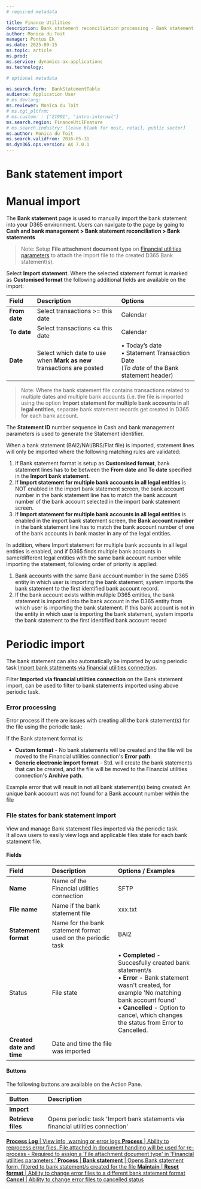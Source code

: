 ```yaml
---
# required metadata

title: Finance Utilities 
description: Bank statement reconciliation processing - Bank statement import 
author: Monica du Toit
manager: Pontus Ek
ms.date: 2025-09-15
ms.topic: article
ms.prod: 
ms.service: dynamics-ax-applications
ms.technology: 

# optional metadata

ms.search.form:  BankStatementTable
audience: Application User
# ms.devlang: 
ms.reviewer: Monica du Toit
# ms.tgt_pltfrm: 
# ms.custom: : ["21901", "intro-internal"]
ms.search.region: FinanceUtilFeature
# ms.search.industry: [leave blank for most, retail, public sector]
ms.author: Monica du Toit
ms.search.validFrom: 2016-05-31
ms.dyn365.ops.version: AX 7.0.1
---
```


# Bank statement import 

# Manual import
The **Bank statement** page  is used to manually import the bank statement into your D365 environment. 
Users can navigate to the page by going to **Cash and bank management > Bank statement reconciliation > Bank statements**

> Note: Setup **File attachment document type** on [Financial utilities parameters](../../Setup/CASH-AND-BANK-MANAGEMENT/Finance-utilities-parameters.md) to attach the import file to the created D365 Bank statement(s).

Select **Import statement**.
Where the selected statement format is marked as **Customised format** the following additional fields are available on the import:

Field  	          | Description	                                                | Options
:--               |:--                                                          |:--
**From date**     | Select transactions >= this date                            | Calendar
**To date**       | Select transactions <= this date                            | Calendar
**Date**          | Select which date to use when **Mark as new** <br> transactions are posted | •	Today’s date <br> •	Statement Transaction Date <br> (_To date_ of the Bank statement header)

> Note: Where the bank statement file contains transactions related to multiple dates and multiple bank accounts (i.e. the file is imported using the option **Import statement for multiple bank accounts in all legal entities**, separate bank statement records get created in D365 for each bank account. 

The **Statement ID** number sequence in Cash and bank management parameters is used to generate the Statement identifier. 

When a bank statement (BAI2/NAI/BRS/Flat file) is imported, statement lines will only be imported where the following matching rules are validated:  
1.	If Bank statement format is setup as **Customised format**, bank statement lines has to be between the **From date** and **To date** specified in the **Import bank statement**.  
2.	If **Import statement for multiple bank accounts in all legal entities** is NOT enabled in the import bank statement screen, the bank account number in the bank statement line has to match the bank account number of the bank account selected in the import bank statement screen. 
3.	If **Import statement for multiple bank accounts in all legal entities** is enabled in the import bank statement screen, the **Bank account number** in the bank statement line has to match the bank account number of one of the bank accounts in bank master in any of the legal entities. <br>

In addition, where Import statement for multiple bank accounts in all legal entities is enabled, and if D365 finds multiple bank accounts in same/different legal entities with the same bank account number while importing the statement, following order of priority is applied: 
1.	Bank accounts with the same Bank account number in the same D365 entity in which user is importing the bank statement, system imports the bank statement to the first identified bank account record. 
2.	If the bank account exists within multiple D365 entities, the bank statement is imported into the bank account in the D365 entity from which user is importing the bank statement. If this bank account is not in the entity in which user is importing the bank statement, system imports the bank statement to the first identified bank account record 

# Periodic import

The bank statement can also automatically be imported by using periodic task [Import bank statements via financial utilities connection](../../Setup/CASH-AND-BANK-MANAGEMENT/Bank-statement-import.md).

Filter **Imported via financial utilities connection** on the Bank statement import, can be used to filter to bank statements imported using above periodic task.

### Error processing
Error process if there are issues with creating all the bank statement(s) for the file using the periodic task: 

If the Bank statement format is:
- **Custom format** - No bank statements will be created and the file will be moved to the Financial utilities connection's **Error path**.
- **Generic electronic import format** - Std. will create the bank statements that can be created, and the file will be moved to the Financial utilities connection's **Archive path**.

Example error that will result in not all bank statement(s) being created: An unique bank account was not found for a Bank account number within the file

### File states for bank statement import

View and manage Bank statement files imported via the periodic task. <br>
It allows users to easily view logs and applicable files state for each bank statement file. 

#### Fields

Field  	          | Description	                                                | Options / Examples
:--               |:--                                                          |:--
**Name**              | Name of the Financial utilities connection                  | SFTP
**File name**         | Name if the bank statement file                             | xxx.txt
**Statement format**  | Name for the bank statement format used on the periodic task  | BAI2
Status            | File state                                                  | • **Completed** - Succesfully created bank statement/s <br> • **Error** - Bank statement wasn't created, for example 'No matching bank account found' <br> • **Cancelled** - Option to cancel, which changes the status from Error to Cancelled.
**Created date and time**  | Date and time the file was imported

#### Buttons

The following buttons are available on the Action Pane.

Button 	          | Description	                                               
:--               |:--    
<ins> **Import** <ins>  |
**Retrieve files**    | Opens periodic task 'Import bank statements via financial utilities connection'
<ins> **Process** <ins>
**Log**                | View info, warning or error logs
**Process**            | Ability to reprocess error files. File attached in document handling will be used for re-process - Required to assign a 'File attachment document type' in 'Financial utilities parameters.'
<ins> **Process** <ins> |
**Bank statement**     | Opens Bank statement form, filtered to bank statement/s created for the file
<ins> **Maintain** <ins> |
**Reset format**      | Ability to change error files to a different bank statement format
**Cancel**            | Ability to change error files to cancelled status



